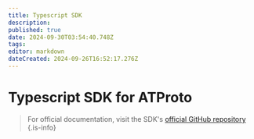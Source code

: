 ```yaml
---
title: Typescript SDK
description: 
published: true
date: 2024-09-30T03:54:40.748Z
tags: 
editor: markdown
dateCreated: 2024-09-26T16:52:17.276Z
---
```


# Typescript SDK for ATProto
> For official documentation, visit the SDK's [official GitHub repository](https://github.com/bluesky-social/atproto/tree/main/packages/api)
{.is-info}
